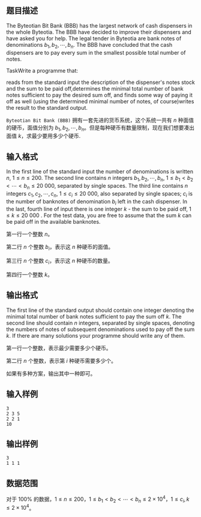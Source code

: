 ## 题目描述
The Byteotian Bit Bank (BBB) has the largest network of cash dispensers in the whole Byteotia. The BBB have decided to improve their dispensers and have asked you for help. The legal tender in Byteotia are bank notes of denominations $b_1,b_2,\cdots,b_n$. The BBB have concluded that the cash dispensers are to pay every sum in the smallest possible total number of notes.

TaskWrite a programme that:

reads from the standard input the description of the dispenser's notes stock and the sum to be paid off,determines the minimal total number of bank notes sufficient to pay the desired sum off, and finds some way of paying it off as well (using the determined minimal number of notes, of course)writes the result to the standard output.

`Byteotian Bit Bank (BBB)` 拥有一套先进的货币系统，这个系统一共有 $n$ 种面值的硬币，面值分别为 $b_1,b_2,\cdots,b_n$。但是每种硬币有数量限制，现在我们想要凑出面值 $k$，求最少要用多少个硬币.

## 输入格式
In the first line of the standard input the number of denominations is written $n$, $1\le n\le 200$. The second line contains $n$ integers $b_1,b_2,\cdots,b_n$, $1\le b_1<b_2<\cdots<b_n\le 20\ 000$, separated by single spaces. The third line contains $n$ integers $c_1,c_2,\cdots,c_n$, $1\le c_i\le 20\ 000$, also separated by single spaces; $c_i$ is the number of banknotes of denomination $b_i$ left in the cash dispenser. In the last, fourth line of input there is one integer $k$ - the sum to be paid off, $1\le k\le 20\ 000$ . For the test data, you are free to assume that the sum $k$ can be paid off in the available banknotes.

第一行一个整数 $n$。

第二行 $n$ 个整数 $b_i$，表示这 $n$ 种硬币的面值。

第三行 $n$ 个整数 $c_i$，表示这 $n$ 种硬币的数量。

第四行一个整数 $k$。

## 输出格式
The first line of the standard output should contain one integer denoting the minimal total number of bank notes sufficient to pay the sum off $k$. The second line should contain $n$ integers, separated by single spaces, denoting the numbers of notes of subsequent denominations used to pay off the sum $k$. If there are many solutions your programme should write any of them.

第一行一个整数，表示最少需要多少个硬币。

第二行 $n$ 个整数，表示第 $i$ 种硬币需要多少个。

如果有多种方案，输出其中一种即可。

## 输入样例
```plain
3
2 3 5
2 2 1
10
```


## 输出样例
```plain
3
1 1 1
```

## 数据范围

对于 $100 \%$ 的数据，$1 \le n \le 200$，$1 \le b_1 < b_2 < \cdots < b_n \le 2 \times 10^4$，$1 \le c_i,k \le 2 \times 10^4$。